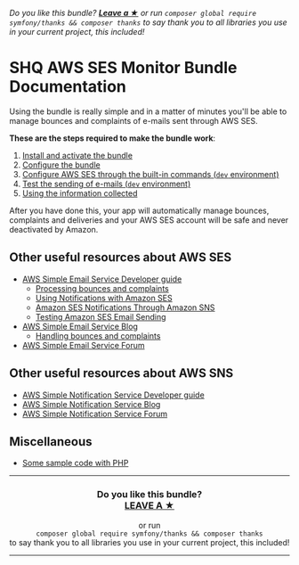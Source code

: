 *Do you like this bundle? [**Leave a &#9733;**](#js-repo-pjax-container) or run `composer global require symfony/thanks && composer thanks` to say thank you to all libraries you use in your current project, this included!*

SHQ AWS SES Monitor Bundle Documentation
========================================

Using the bundle is really simple and in a matter of minutes you'll be able to manage bounces and complaints of e-mails sent through AWS SES.

**These are the steps required to make the bundle work**:

1. [Install and activate the bundle](Installation.md)
2. [Configure the bundle](Configuration.md)
3. [Configure AWS SES through the built-in commands (`dev` environment)](Integration-dev.md)
4. [Test the sending of e-mails (`dev` environment)](Test-dev.md)
5. [Using the information collected](Using.md)

After you have done this, your app will automatically manage bounces, complaints and deliveries and your AWS SES account will be safe and never deactivated by Amazon.

Other useful resources about AWS SES
------------------------------------

- [AWS Simple Email Service Developer guide](http://docs.aws.amazon.com/ses/latest/DeveloperGuide/Welcome.html)
  - [Processing bounces and complaints](http://docs.aws.amazon.com/ses/latest/DeveloperGuide/best-practices-bounces-complaints.html)
  - [Using Notifications with Amazon SES](http://docs.aws.amazon.com/ses/latest/DeveloperGuide/notifications.html)
  - [Amazon SES Notifications Through Amazon SNS](http://docs.aws.amazon.com/ses/latest/DeveloperGuide/notifications-via-sns.html)
  - [Testing Amazon SES Email Sending](http://docs.aws.amazon.com/ses/latest/DeveloperGuide/mailbox-simulator.html)
- [AWS Simple Email Service Blog](http://sesblog.amazon.com/)
  - [Handling bounces and complaints](http://sesblog.amazon.com/post/TxJE1JNZ6T9JXK/-Handling-span-class-matches-Bounces-span-and-Complaints.pdf)
- [AWS Simple Email Service Forum](https://forums.aws.amazon.com/forum.jspa?forumID=90)

Other useful resources about AWS SNS
------------------------------------

- [AWS Simple Notification Service Developer guide](http://docs.aws.amazon.com/sns/latest/dg/welcome.html)
- [AWS Simple Notification Service Blog](https://aws.amazon.com/it/blogs/aws/category/amazon-sns/)
- [AWS Simple Notification Service Forum](https://forums.aws.amazon.com/forum.jspa?forumID=72)

Miscellaneous
-------------

- [Some sample code with PHP](https://forums.aws.amazon.com/message.jspa?messageID=202798#202798)

<hr />
<h3 align="center">
    <b>Do you like this bundle?</b><br />
    <b><a href="#js-repo-pjax-container">LEAVE A &#9733;</a></b>
</h3>
<p align="center">
    or run<br />
    <code>composer global require symfony/thanks && composer thanks</code><br />
    to say thank you to all libraries you use in your current project, this included!
</p>
<hr />
